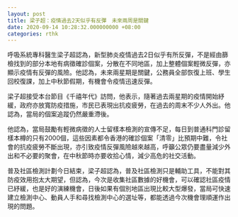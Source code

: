 ```yaml
---
layout: post
title: 梁子超：疫情過去2天似乎有反彈　未來兩周是關鍵　
date: 2020-09-14 10:28:32.000000000 +08:00
categories: rthk
---
```


呼吸系統專科醫生梁子超認為，新型肺炎疫情過去2日似乎有所反彈，不是經由篩檢找到的部分本地有病徵確診個案，分散在不同地區，加上整體個案輕微反彈，亦顯示疫情有反彈的風險。他認為，未來兩星期是關鍵，公務員全部恢復上班、學生回校復課，加上中秋節假期，有機會令疫情迅速反彈。

梁子超接受本台節目《千禧年代》訪問，他表示，隨著過去兩星期的疫情開始紓緩，政府亦放寬防疫措施，市民已表現出抗疫疲勞，在過去的周末不少人外出。他認為，當局的個案追蹤仍然嚴重滯後。

他認為，當局鼓勵有輕微病徵的人士留樣本檢測的宣傳不足，每日到普通科門診留樣本樽的只有2000個，這些因素都令香港的確診個案「清零」比預期中難，令社會的抗疫疲勞不斷出現，亦引致疫情反彈風險越來越高，呼籲公眾仍要盡量減少外出和不必要的聚會，在中秋節時亦要收拾心情，減少高危的社交活動。

普及社區檢測計劃今日結束，梁子超認為，普及社區檢測只是輔助工具，不能對其防疫效用抱太大期望，但認為，今次是收集社區數據的好機會，可以確認社區疫情已紓緩，也是好的演練機會，日後如果有個別地區出現比較大型爆發，當局可快速建立檢測中心、動員人手和尋找檢測中心的選址等，都能透過今次機會理順運作出現的問題。
